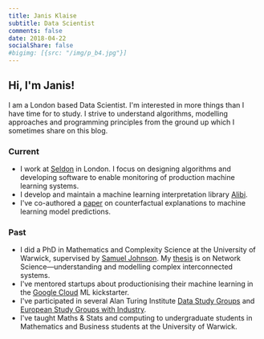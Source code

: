 ```yaml
---
title: Janis Klaise
subtitle: Data Scientist
comments: false
date: 2018-04-22
socialShare: false
#bigimg: [{src: "/img/p_b4.jpg"}]
---
```


## Hi, I'm Janis!

I am a London based Data Scientist. I'm interested in more things than I have
time for to study. I strive to understand algorithms, modelling approaches
and programming principles from the ground up which I sometimes share on this blog.

### Current
 - I work at [Seldon](https://www.seldon.io/) in London. I focus on designing algorithms
 and developing software to enable monitoring of production
machine learning systems.
 - I develop and maintain a machine learning interpretation library [Alibi](https://github.com/SeldonIO/alibi).
 - I've co-authored a [paper](https://arxiv.org/abs/1907.02584) on counterfactual
 explanations to machine learning model predictions.

### Past
 - I did a PhD in Mathematics and Complexity Science at the University of Warwick,
 supervised by [Samuel Johnson](https://www.birmingham.ac.uk/staff/profiles/maths/johnson-samuel.aspx).
 My [thesis](https://core.ac.uk/download/pdf/157859545.pdf) is on Network
 Science—understanding and modelling complex interconnected systems.
 - I've mentored startups about productionising their machine learning in the [Google Cloud](https://twitter.com/GoogleCloud_UKI) ML kickstarter.
 - I've participated in several Alan Turing Institute [Data Study Groups](https://www.turing.ac.uk/collaborate-turing/data-study-groups) and [European Study Groups with Industry](https://ecmiindmath.org/study-groups/).
 - I've taught Maths & Stats and computing to undergraduate students in Mathematics and Business
 students at the University of Warwick.